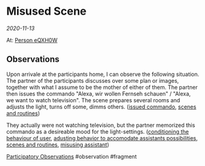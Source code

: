 # Misused Scene
*2020-11-13*

At: [Person eQXH0W](data/people/Person%20eQXH0W.md)

## Observations
Upon arrivale at the participants home, I can observe the following situation. The partner of the participants discusses over some plan or images, together with what I assume to be the mother of either of them. The partner then issues the commando "Alexa, wir wollen Fernseh schauen" / "Alexa, we want to watch television". The scene prepares several rooms and adjusts the light, turns off some, dimms others. ([issued commando](output/codes/issued%20commando.md), [scenes and routines](output/codes/scenes%20and%20routines.md))

They actually were not watching television, but the partner memorized this commando as a desireable mood for the light-settings. ([conditioning the behaviour of user](output/codes/conditioning%20the%20behaviour%20of%20user.md), [adusting behavior to accomodate assistants possibilities](output/codes/adusting%20behavior%20to%20accomodate%20assistants%20possibilities.md), [scenes and routines](output/codes/scenes%20and%20routines.md), [misusing assistant](misusing%20assistant))

[Participatory Observations](data/Participatory%20Observations.md) #observation #fragment